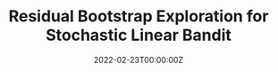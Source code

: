 ---
authors:
- admin
- Chi-Hua Wang
- Yuantong Li
- Guang Cheng
date: "2022-02-23T00:00:00Z"
doi: ""
featured: true
projects:
- iexploration-bandit
publication: ""
publication_short: ""
publication_types:
- "3"
publishDate: "2022-02-23T00:00:00Z"
tags:
- publications
title: Residual Bootstrap Exploration for Stochastic Linear Bandit
url_pdf: https://arxiv.org/pdf/2202.11474.pdf
---